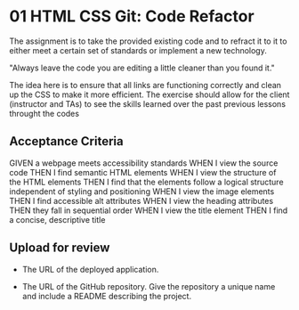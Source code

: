 # 01 HTML CSS Git: Code Refactor

The assignment is to take the provided existing code and to refract it to it to either meet a certain set of standards or implement a new technology. 

"Always leave the code you are editing a little cleaner than you found it."

The idea here is to ensure that all links are functioning correctly and clean up the CSS to make it more efficient.  The exercise should allow for the client (instructor and TAs) to see the skills learned over the past previous lessons throught the codes 

## Acceptance Criteria

GIVEN a webpage meets accessibility standards
WHEN I view the source code
THEN I find semantic HTML elements
WHEN I view the structure of the HTML elements
THEN I find that the elements follow a logical structure independent of styling and positioning
WHEN I view the image elements
THEN I find accessible alt attributes
WHEN I view the heading attributes
THEN they fall in sequential order
WHEN I view the title element
THEN I find a concise, descriptive title

## Upload for review

* The URL of the deployed application.

* The URL of the GitHub repository. Give the repository a unique name and include a README describing the project.